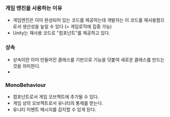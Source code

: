 ### 게임 엔진을 사용하는 이유
- 게임엔진은 이미 완성되어 있는 코드를 제공하는데 개발자는 이 코드를 재사용함으로서 생산성을 높일 수 있다 (= 게임로직에 집중 가능)
- Unity는 재사용 코드로 "컴포넌트"를 제공하고 있다. <br>

### 상속
- 상속이란 이미 만들어진 클래스를 기반으로 기능을 덧붙여 새로운 클래스를 만드는 것을 의미한다. <br>
- 


### MonoBehaviour
- 컴포넌트로서 게임 오브젝트에 추가될 수 있다.
- 게임 상의 오브젝트로서 유니티의 통제를 받는다.
- 유니티 이벤트 메시지를 감지할 수 있게 된다.

